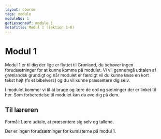 ```yaml
---
layout: course
tags: module
moduleNo: 1
getLessonsOf: module 1
metaTitle: Modul 1 (lektion 1-8)
---
```

# Modul 1

Modul 1 er til dig der lige er flyttet til Grønland, du behøver ingen forudsætninger for at kunne komme på modulet. Vi vil gennemgå udtalen af grønlandsk grundigt og når modulet er færdigt vil du kunne læse en kort tekst højt (fx et bibelvers) og du vil kunne præsentere dig selv.

I modulet kommer vi til at bruge og lære de ord og sætninger der er linket til her. Som forberedelse til modulet kan du øve dig på dem.

## Til læreren

Formål: Lære udtale, at præsentere sig selv og tallene.

Der er ingen forudsætninger for kursisterne på modul 1.